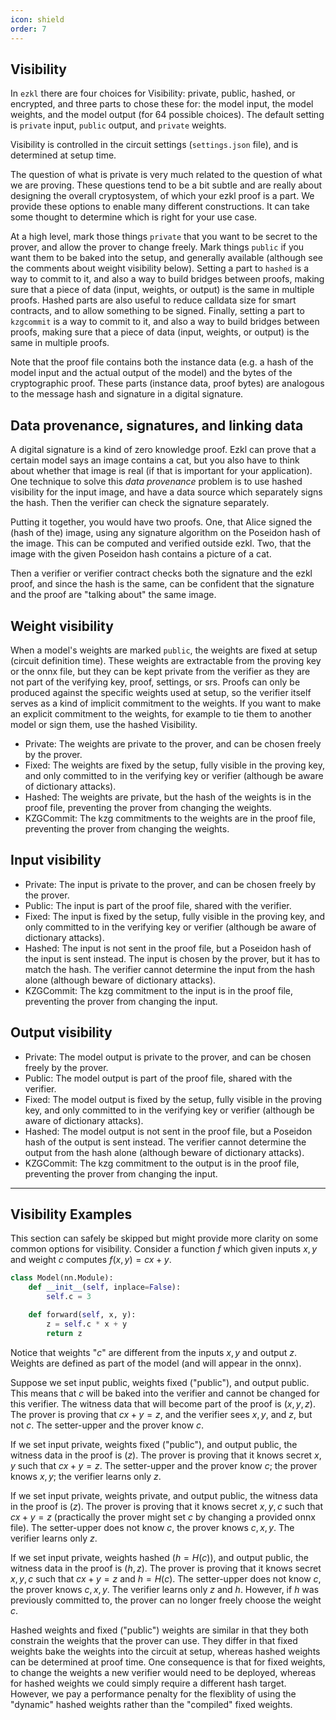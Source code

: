 ```yaml
---
icon: shield
order: 7
---
```

## Visibility

In `ezkl` there are four choices for Visibility: private, public, hashed, or encrypted, and three parts to chose these for: the model input, the model weights, and the model output (for 64 possible choices). The default setting is `private` input, `public` output, and `private` weights.

Visibility is controlled in the circuit settings (`settings.json` file), and is determined at setup time.

The question of what is private is very much related to the question of what we are proving. These questions tend to be a bit subtle and are really about designing the overall cryptosystem, of which your ezkl proof is a part. We provide these options to enable many different constructions. It can take some thought to determine which is right for your use case.

At a high level, mark those things `private` that you want to be secret to the prover, and allow the prover to change freely. Mark things `public` if you want them to be baked into the setup, and generally available (although see the comments about weight visibility below). Setting a part to `hashed` is a way to commit to it, and also a way to build bridges between proofs, making sure that a piece of data (input, weights, or output) is the same in multiple proofs. Hashed parts are also useful to reduce calldata size for smart contracts, and to allow something to be signed. Finally, setting a part to `kzgcommit` is a way to commit to it, and also a way to build bridges between proofs, making sure that a piece of data (input, weights, or output) is the same in multiple proofs.

Note that the proof file contains both the instance data (e.g. a hash of the model input and the actual output of the model) and the bytes of the cryptographic proof. These parts (instance data, proof bytes) are analogous to the message hash and signature in a digital signature.

## Data provenance, signatures, and linking data
A digital signature is a kind of zero knowledge proof. Ezkl can prove that a certain model says an image contains a cat, but you also have to think about whether that image is real (if that is important for your application). One technique to solve this *data provenance* problem is to use hashed visibility for the input image, and have a data source which separately signs the hash. Then the verifier can check the signature separately.

Putting it together, you would have two proofs. One, that Alice signed the (hash of the) image, using any signature algorithm on the Poseidon hash of the image. This can be computed and verified outside ezkl. Two, that the image with the given Poseidon hash contains a picture of a cat.

Then a verifier or verifier contract checks both the signature and the ezkl proof, and since the hash is the same, can be confident that the signature and the proof are "talking about" the same image.


## Weight visibility
When a model's weights are marked `public`, the weights are fixed at setup (circuit definition time). These weights are extractable from the proving key or the onnx file, but they can be kept private from the verifier as they are not part of the verifying key, proof, settings, or srs. Proofs can only be produced against the specific weights used at setup, so the verifier itself serves as a kind of implicit commitment to the weights. If you want to make an explicit commitment to the weights, for example to tie them to another model or sign them, use the hashed Visibility.

- Private: The weights are private to the prover, and can be chosen freely by the prover.
- Fixed: The weights are fixed by the setup,  fully visible in the proving key, and only committed to in the verifying key or verifier (although be aware of dictionary attacks).
- Hashed: The weights are private, but the hash of the weights is in the proof file, preventing the prover from changing the weights.
- KZGCommit: The kzg commitments to the weights are in the proof file, preventing the prover from changing the weights.

## Input visibility

- Private: The input is private to the prover, and can be chosen freely by the prover.
- Public: The input is part of the proof file, shared with the verifier.
- Fixed: The input is fixed by the setup, fully visible in the proving key, and only committed to in the verifying key or verifier (although be aware of dictionary attacks).
- Hashed: The input is not sent in the proof file, but a Poseidon hash of the input is sent instead. The input is chosen by the prover, but it has to match the hash. The verifier cannot determine the input from the hash alone (although beware of dictionary attacks).
- KZGCommit: The kzg commitment to the input is in the proof file, preventing the prover from changing the input.


## Output visibility

- Private: The model output is private to the prover, and can be chosen freely by the prover.
- Public: The model output is part of the proof file, shared with the verifier.
- Fixed: The model output is fixed by the setup, fully visible in the proving key, and only committed to in the verifying key or verifier (although be aware of dictionary attacks).
- Hashed: The model output is not sent in the proof file, but a Poseidon hash of the output is sent instead. The verifier cannot determine the output from the hash alone (although beware of dictionary attacks).
- KZGCommit: The kzg commitment to the output is in the proof file, preventing the prover from changing the input.

--------------------

## Visibility Examples

This section can safely be skipped but might provide more clarity on some common options for visibility. Consider a function $f$ which given inputs $x,y$ and weight $c$ computes $f(x,y) = cx+y$. 

```python
class Model(nn.Module):
    def __init__(self, inplace=False):
        self.c = 3

    def forward(self, x, y):
        z = self.c * x + y
        return z
```

Notice that weights "$c$" are different from the inputs $x,y$ and output $z$. Weights are defined as part of the model (and will appear in the onnx). 

Suppose we set input public, weights fixed ("public"), and output public. This means that $c$ will be baked into the verifier and cannot be changed for this verifier. The witness data that will become part of the proof is $(x,y,z)$. The prover is proving that $cx+y = z$, and the verifier sees $x,y,$ and $z$, but not $c$. The setter-upper and the prover know $c$.

If we set input private, weights fixed ("public"), and output public, the witness data in the proof is $(z)$. The prover is proving that it knows secret $x,y$ such that $cx+y = z$. The setter-upper and the prover know $c$; the prover knows $x,y$; the verifier learns only $z$.

If we set input private, weights private, and output public, the witness data in the proof is $(z)$. The prover is proving that it knows secret $x,y,c$ such that $cx+y = z$ (practically the prover might set $c$ by changing a provided onnx file). The setter-upper does not know $c$, the prover knows $c,x,y$. The verifier learns only $z$.

If we set input private, weights hashed ($h = H(c)$), and output public, the witness data in the proof is $(h,z)$. The prover is proving that it knows secret $x,y,c$ such that $cx+y = z$ and $h=H(c)$. The setter-upper does not know $c$, the prover knows $c,x,y$. The verifier learns only $z$ and $h$. However, if $h$ was previously committed to, the prover can no longer freely choose the weight $c$.

Hashed weights and fixed ("public") weights are similar in that they both constrain the weights that the prover can use. They differ in that fixed weights bake the weights into the circuit at setup, whereas hashed weights can be determined at proof time. One consequence is that for fixed weights, to change the weights a new verifier would need to be deployed, whereas for hashed weights we could simply require a different hash target. However, we pay a performance penalty for the flexiblity of using the "dynamic" hashed weights rather than the "compiled" fixed weights.


